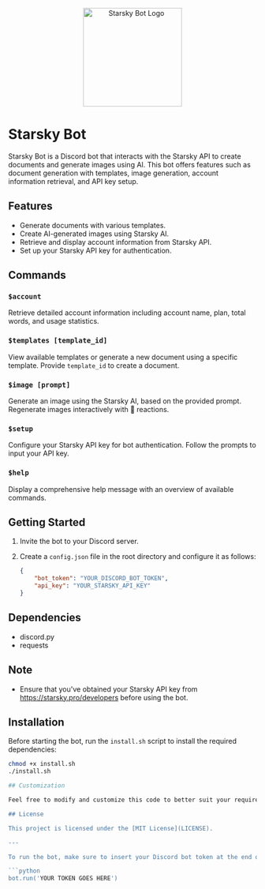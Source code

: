 <p align="center">
  <img src="https://starsky.pro/uploads/brand/cEKpGkKA8tD5P2nKh47CsigASMEwJCWRn4k3dRW5.png" alt="Starsky Bot Logo" width="200">
</p>

# Starsky Bot

Starsky Bot is a Discord bot that interacts with the Starsky API to create documents and generate images using AI. This bot offers features such as document generation with templates, image generation, account information retrieval, and API key setup.

## Features

- Generate documents with various templates.
- Create AI-generated images using Starsky AI.
- Retrieve and display account information from Starsky API.
- Set up your Starsky API key for authentication.

## Commands

### `$account`

Retrieve detailed account information including account name, plan, total words, and usage statistics.

### `$templates [template_id]`

View available templates or generate a new document using a specific template. Provide `template_id` to create a document.

### `$image [prompt]`

Generate an image using the Starsky AI, based on the provided prompt. Regenerate images interactively with 🔄 reactions.

### `$setup`

Configure your Starsky API key for bot authentication. Follow the prompts to input your API key.

### `$help`

Display a comprehensive help message with an overview of available commands.

## Getting Started

1. Invite the bot to your Discord server.
2. Create a `config.json` file in the root directory and configure it as follows:

   ```json
   {
       "bot_token": "YOUR_DISCORD_BOT_TOKEN",
       "api_key": "YOUR_STARSKY_API_KEY"
   }

## Dependencies

- discord.py
- requests

## Note

- Ensure that you've obtained your Starsky API key from https://starsky.pro/developers before using the bot.

## Installation

Before starting the bot, run the `install.sh` script to install the required dependencies:

```bash
chmod +x install.sh
./install.sh

## Customization

Feel free to modify and customize this code to better suit your requirements. Whether you want to add new features, adjust command behavior, or integrate additional APIs, this code serves as a starting point for your own creative ideas. You're encouraged to make changes, experiment, and adapt the bot to your specific use cases.

## License

This project is licensed under the [MIT License](LICENSE).

---

To run the bot, make sure to insert your Discord bot token at the end of the `bot.py` file:

```python
bot.run('YOUR TOKEN GOES HERE')
